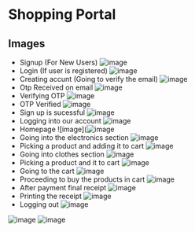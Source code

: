 # Shopping Portal
 
## Images
- Signup (For New Users)
![image](https://user-images.githubusercontent.com/43703209/89746847-80177200-dad9-11ea-9065-bb32466bd25f.png)
- Login (If user is registered)
![image](https://user-images.githubusercontent.com/43703209/89746858-8c033400-dad9-11ea-9aa8-5b15f55195b3.png)
- Creating accunt (Going to verify the email)
![image](https://user-images.githubusercontent.com/43703209/90206153-9dfa1500-de00-11ea-85f1-9b4246c35124.png)
- Otp Received on email
![image](https://user-images.githubusercontent.com/43703209/90206121-8589fa80-de00-11ea-86e9-e73041a3b831.png)
- Verifying OTP
![image](https://user-images.githubusercontent.com/43703209/90206230-cd108680-de00-11ea-8b74-d45898724542.png)
- OTP Verified
![image](https://user-images.githubusercontent.com/43703209/90206262-db5ea280-de00-11ea-9b99-022820db5f0a.png)
- Sign up is sucessful
![image](https://user-images.githubusercontent.com/43703209/90206490-6049bc00-de01-11ea-864b-e1841f69e77d.png)
- Logging into our account
![image](https://user-images.githubusercontent.com/43703209/89747260-96bec880-dadb-11ea-8278-146fbf087d43.png)
- Homepage
![image](![image](https://user-images.githubusercontent.com/43703209/91443313-cc600180-e890-11ea-9f72-d847fdb0400b.png)
- Going into the electronics section
![image](https://user-images.githubusercontent.com/43703209/91443574-23fe6d00-e891-11ea-9a7c-36f8495293e7.png)
- Picking a product and adding it to cart
![image](https://user-images.githubusercontent.com/43703209/89747305-d4bbec80-dadb-11ea-91d4-c87be2a46223.png)
- Going into clothes section
![image](https://user-images.githubusercontent.com/43703209/91443640-3aa4c400-e891-11ea-9b4e-2e008466a17d.png)
- Picking a product and it to cart
![image](https://user-images.githubusercontent.com/43703209/89982738-e7792180-dc93-11ea-8cba-2272c7b678af.png)
- Going to the cart
![image](https://user-images.githubusercontent.com/43703209/89983260-d846a380-dc94-11ea-8df5-0489650d179d.png)
- Proceeding to buy the products in cart
![image](https://user-images.githubusercontent.com/43703209/89982042-9a488000-dc92-11ea-83cf-1d21e1d564bf.png)
- After payment final receipt
![image](https://user-images.githubusercontent.com/43703209/89982084-ae8c7d00-dc92-11ea-8936-2a203bb0fb3f.png)
- Printing the receipt
![image](https://user-images.githubusercontent.com/43703209/89982118-bd732f80-dc92-11ea-98c9-d9b6b6d05bb2.png)
- Logging out
![image](https://user-images.githubusercontent.com/43703209/89982169-d7147700-dc92-11ea-82b3-28d34f3ccd75.png)


![image](https://user-images.githubusercontent.com/43703209/91443574-23fe6d00-e891-11ea-9a7c-36f8495293e7.png)
![image](https://user-images.githubusercontent.com/43703209/91443640-3aa4c400-e891-11ea-9b4e-2e008466a17d.png)
